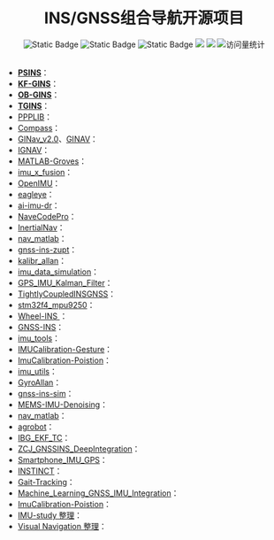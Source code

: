 <div align="center">
<h1>INS/GNSS组合导航开源项目</h1>
</div>



<div align="center">
    <img alt="Static Badge" src="https://img.shields.io/badge/QQ-1482275402-red">
    <img alt="Static Badge" src="https://img.shields.io/badge/%E5%BE%AE%E4%BF%A1-lizhengxiao99-green">
    <img alt="Static Badge" src="https://img.shields.io/badge/Email-dauger%40126.com-brown">
    <a href="https://blog.csdn.net/daoge2666/"><img src="https://img.shields.io/badge/CSDN-论坛-c32136" /></a>
    <a href="https://www.zhihu.com/people/dao-ge-92-60/"><img src="https://img.shields.io/badge/Zhihu-知乎-blue" /></a>
    <img src="https://komarev.com/ghpvc/?username=LiZhengXiao99&label=Views&color=0e75b6&style=flat" alt="访问量统计" />
</div>

<br/>

* **[PSINS](http://www.psins.org.cn/)**：
* **[KF-GINS](https://github.com/i2Nav-WHU/KF-GINS)**：
* **[OB-GINS](https://github.com/i2Nav-WHU/OB_GINS)**：
* **[TGINS](https://github.com/heiwa0519/TGINS)**：
* [PPPLIB](https://geodesy.noaa.gov/gps-toolbox/PPPLib.htm)：
* [Compass](https://gitee.com/hw_cc/compass)：
* [GINav_v2.0](https://github.com/kaichen686/GINav_v2.0-test)、[GINAV](https://github.com/kaichen686/GINav)：
* [IGNAV](https://github.com/Erensu/ignav)：
* [MATLAB-Groves](https://github.com/zbai/MATLAB-Groves)：
* [imu_x_fusion](https://github.com/cggos/imu_x_fusion)：
* [OpenIMU](https://github.com/introlab/OpenIMU)：
* [eagleye](https://github.com/MapIV/eagleye)：
* [ai-imu-dr](https://github.com/mbrossar/ai-imu-dr)：
* [NaveCodePro](https://github.com/zelanzou/NaveCodePro)：
* [InertialNav](https://github.com/priseborough/InertialNav)：
* [nav_matlab](https://github.com/yandld/nav_matlab)：
* [gnss-ins-zupt](https://github.com/wvu-navLab/gnss-ins-zupt)：
* [kalibr_allan](https://github.com/rpng/kalibr_allan)：
* [imu_data_simulation](https://github.com/robosu12/imu_data_simulation)：
* [GPS_IMU_Kalman_Filter](https://github.com/karanchawla/GPS_IMU_Kalman_Filter)：
* [TightlyCoupledINSGNSS](https://github.com/benzenemo/TightlyCoupledINSGNSS)：
* [stm32f4_mpu9250](https://github.com/suhetao/stm32f4_mpu9250)：
* [Wheel-INS ](https://github.com/i2Nav-WHU/Wheel-INS)：
* [GNSS-INS](https://github.com/hitleeleo/GNSS-INS)：
* [imu_tools](https://github.com/CCNYRoboticsLab/imu_tools)：
* [IMUCalibration-Gesture](https://github.com/shenshikexmu/IMUCalibration-Gesture)：
* [ImuCalibration-Poistion](https://github.com/shenshikexmu/ImuCalibration-Poistion)：
* [imu_utils](https://github.com/gaowenliang/imu_utils)：
* [GyroAllan](https://github.com/XinLiGH/GyroAllan)：
* [gnss-ins-sim](https://github.com/Aceinna/gnss-ins-sim)：
* [MEMS-IMU-Denoising](https://github.com/ansfl/MEMS-IMU-Denoising)：
* [nav_matlab](https://github.com/yandld/nav_matlab)：
* [agrobot](https://github.com/nesl/agrobot)：
* [IBG_EKF_TC](https://github.com/Dennissy23/IBG_EKF_TC)：
* [ZCJ_GNSSINS_DeepIntegration](https://github.com/kongtian-SiBu/ZCJ_GNSSINS_DeepIntegration)：
* [Smartphone_IMU_GPS](https://github.com/alexschultze/Smartphone_IMU_GPS)：
* [INSTINCT](https://github.com/UniStuttgart-INS/INSTINCT)：
* [Gait-Tracking](https://github.com/xioTechnologies/Gait-Tracking)：
* [Machine_Learning_GNSS_IMU_Integration](https://github.com/Akpozi/Machine_Learning_GNSS_IMU_Integration)：
* [ImuCalibration-Poistion](https://github.com/shenshikexmu/ImuCalibration-Poistion)：
* [IMU-study 整理](https://github.com/Staok/IMU-study)：
* [Visual Navigation 整理](https://paperswithcode.com/task/visual-navigation)：